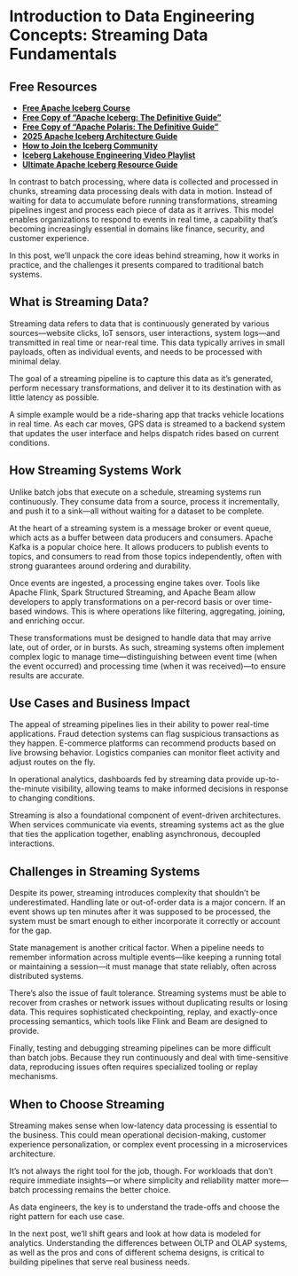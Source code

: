 # Introduction to Data Engineering Concepts: Streaming Data Fundamentals

## Free Resources  
- **[Free Apache Iceberg Course](https://hello.dremio.com/webcast-an-apache-iceberg-lakehouse-crash-course-reg.html?utm_source=ev_external_blog&utm_medium=influencer&utm_campaign=intro_to_de&utm_content=alexmerced&utm_term=external_blog)**  
- **[Free Copy of “Apache Iceberg: The Definitive Guide”](https://hello.dremio.com/wp-apache-iceberg-the-definitive-guide-reg.html?utm_source=ev_external_blog&utm_medium=influencer&utm_campaign=intro_to_de&utm_content=alexmerced&utm_term=external_blog)**  
- **[Free Copy of “Apache Polaris: The Definitive Guide”](https://hello.dremio.com/wp-apache-polaris-guide-reg.html?utm_source=ev_external_blog&utm_medium=influencer&utm_campaign=intro_to_de&utm_content=alexmerced&utm_term=external_blog)**  
- **[2025 Apache Iceberg Architecture Guide](https://medium.com/data-engineering-with-dremio/2025-guide-to-architecting-an-iceberg-lakehouse-9b19ed42c9de)**  
- **[How to Join the Iceberg Community](https://medium.alexmerced.blog/guide-to-finding-apache-iceberg-events-near-you-and-being-part-of-the-greater-iceberg-community-0c38ae785ddb)**  
- **[Iceberg Lakehouse Engineering Video Playlist](https://youtube.com/playlist?list=PLsLAVBjQJO0p0Yq1fLkoHvt2lEJj5pcYe&si=WTSnqjXZv6Glkc3y)**  
- **[Ultimate Apache Iceberg Resource Guide](https://medium.com/data-engineering-with-dremio/ultimate-directory-of-apache-iceberg-resources-e3e02efac62e)** 

In contrast to batch processing, where data is collected and processed in chunks, streaming data processing deals with data in motion. Instead of waiting for data to accumulate before running transformations, streaming pipelines ingest and process each piece of data as it arrives. This model enables organizations to respond to events in real time, a capability that’s becoming increasingly essential in domains like finance, security, and customer experience.

In this post, we’ll unpack the core ideas behind streaming, how it works in practice, and the challenges it presents compared to traditional batch systems.

## What is Streaming Data?

Streaming data refers to data that is continuously generated by various sources—website clicks, IoT sensors, user interactions, system logs—and transmitted in real time or near-real time. This data typically arrives in small payloads, often as individual events, and needs to be processed with minimal delay.

The goal of a streaming pipeline is to capture this data as it’s generated, perform necessary transformations, and deliver it to its destination with as little latency as possible.

A simple example would be a ride-sharing app that tracks vehicle locations in real time. As each car moves, GPS data is streamed to a backend system that updates the user interface and helps dispatch rides based on current conditions.

## How Streaming Systems Work

Unlike batch jobs that execute on a schedule, streaming systems run continuously. They consume data from a source, process it incrementally, and push it to a sink—all without waiting for a dataset to be complete.

At the heart of a streaming system is a message broker or event queue, which acts as a buffer between data producers and consumers. Apache Kafka is a popular choice here. It allows producers to publish events to topics, and consumers to read from those topics independently, often with strong guarantees around ordering and durability.

Once events are ingested, a processing engine takes over. Tools like Apache Flink, Spark Structured Streaming, and Apache Beam allow developers to apply transformations on a per-record basis or over time-based windows. This is where operations like filtering, aggregating, joining, and enriching occur.

These transformations must be designed to handle data that may arrive late, out of order, or in bursts. As such, streaming systems often implement complex logic to manage time—distinguishing between event time (when the event occurred) and processing time (when it was received)—to ensure results are accurate.

## Use Cases and Business Impact

The appeal of streaming pipelines lies in their ability to power real-time applications. Fraud detection systems can flag suspicious transactions as they happen. E-commerce platforms can recommend products based on live browsing behavior. Logistics companies can monitor fleet activity and adjust routes on the fly.

In operational analytics, dashboards fed by streaming data provide up-to-the-minute visibility, allowing teams to make informed decisions in response to changing conditions.

Streaming is also a foundational component of event-driven architectures. When services communicate via events, streaming systems act as the glue that ties the application together, enabling asynchronous, decoupled interactions.

## Challenges in Streaming Systems

Despite its power, streaming introduces complexity that shouldn’t be underestimated. Handling late or out-of-order data is a major concern. If an event shows up ten minutes after it was supposed to be processed, the system must be smart enough to either incorporate it correctly or account for the gap.

State management is another critical factor. When a pipeline needs to remember information across multiple events—like keeping a running total or maintaining a session—it must manage that state reliably, often across distributed systems.

There’s also the issue of fault tolerance. Streaming systems must be able to recover from crashes or network issues without duplicating results or losing data. This requires sophisticated checkpointing, replay, and exactly-once processing semantics, which tools like Flink and Beam are designed to provide.

Finally, testing and debugging streaming pipelines can be more difficult than batch jobs. Because they run continuously and deal with time-sensitive data, reproducing issues often requires specialized tooling or replay mechanisms.

## When to Choose Streaming

Streaming makes sense when low-latency data processing is essential to the business. This could mean operational decision-making, customer experience personalization, or complex event processing in a microservices architecture.

It’s not always the right tool for the job, though. For workloads that don’t require immediate insights—or where simplicity and reliability matter more—batch processing remains the better choice.

As data engineers, the key is to understand the trade-offs and choose the right pattern for each use case.

In the next post, we’ll shift gears and look at how data is modeled for analytics. Understanding the differences between OLTP and OLAP systems, as well as the pros and cons of different schema designs, is critical to building pipelines that serve real business needs.
